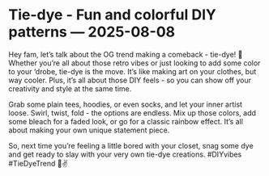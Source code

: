 # Tie-dye - Fun and colorful DIY patterns — 2025-08-08

Hey fam, let’s talk about the OG trend making a comeback - tie-dye! 🌈 Whether you’re all about those retro vibes or just looking to add some color to your ‘drobe, tie-dye is the move. It’s like making art on your clothes, but way cooler. Plus, it’s all about those DIY feels - so you can show off your creativity and style at the same time.

Grab some plain tees, hoodies, or even socks, and let your inner artist loose. Swirl, twist, fold - the options are endless. Mix up those colors, add some bleach for a faded look, or go for a classic rainbow effect. It’s all about making your own unique statement piece.

So, next time you’re feeling a little bored with your closet, snag some dye and get ready to slay with your very own tie-dye creations. #DIYvibes #TieDyeTrend 🎨✌️